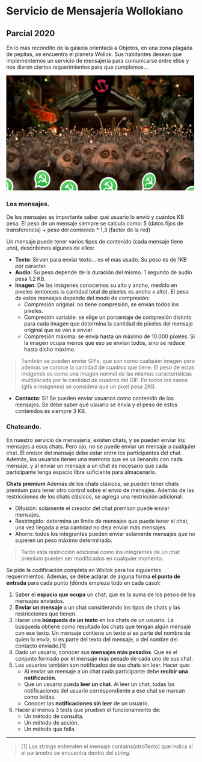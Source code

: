 # Servicio de Mensajería Wollokiano
## Parcial 2020

En lo más recóndito de la galaxia orientada a Objetos, en una zona plagada de pepitas, se encuentra el planeta Wollok. Sus habitantes desean que implementemos un servicio de mensajería para comunicarse entre ellos y nos dieron ciertos requerimientos para que cumplamos...

![](mensajeria.png)

### Los mensajes.
De los mensajes es importante saber qué usuario lo envió y cuántos KB pesa. El peso de un mensaje siempre se calcula como:
    5 (datos fijos de transferencia) + peso del contenido * 1,3 (factor de la red)

Un mensaje puede tener varios tipos de contenido (cada mensaje tiene uno), describimos algunos de ellos:
- **Texto**: Sirven para enviar texto... es el más usado. Su peso es de 1KB por caracter.
- **Audio**: Su peso depende de la duración del mismo. 1 segundo de audio pesa 1.2 KB.
- **Imagen**: De las imágenes conocemos su alto y ancho, medido en pixeles (entonces la cantidad total de píxeles es ancho x alto). El peso de estos mensajes depende del modo de compresión:
    - Compresión original: no tiene compresión, se envían todos los pixeles.
    - Compresión variable: se elige un porcentaje de compresión distinto para cada imagen que determina la cantidad de pixeles del mensaje original que se van a enviar.
    - Compresión máxima: se envía hasta un máximo de 10.000 píxeles. Si la imagen ocupa menos que eso se envían todos, sino se reduce hasta dicho máximo.
> También se pueden enviar GIFs, que son como cualquier imagen pero además se conoce la cantidad de cuadros que tiene. El peso de estas imágenes es como una imagen normal de las mismas características multiplicada por la cantidad de cuadros del GIF.
> En todos los casos (gifs e imágenes) se considera que un pixel pesa 2KB.

- **Contacto**: Sí! Se pueden enviar usuarios como contenido de los mensajes. Se debe saber qué usuario se envía y el peso de estos contenidos es siempre 3 KB.

### Chateando.
En nuestro servicio de mensajería, existen chats, y se pueden enviar los mensajes a esos chats. Pero ojo, no se puede enviar un mensaje a cualquier chat. El emisor del mensaje debe estar entre los participantes del chat. Además, los usuarios tienen una memoria que se va llenando con cada mensaje, y al enviar un mensaje a un chat es necesario que cada participante tenga espacio libre suficiente para almacenarlo.

**Chats premium**
Además de los chats clásicos, se pueden tener chats premium para tener otro control sobre el envío de mensajes. Además de las restricciones de los chats clásicos, se agrega una restricción adicional:
- Difusión: solamente el creador del chat premium puede enviar mensajes.
- Restringido: determina un límite de mensajes que puede tener el chat, una vez llegada a esa cantidad no deja enviar más mensajes.
- Ahorro: todos los integrantes pueden enviar solamente mensajes que no superen un peso máximo determinado.

> Tanto esta restricción adicional como los integrantes de un chat premium pueden ser modificados en cualquier momento.


Se pide la codificación completa en Wollok para los siguientes requerimientos. Además, se debe aclarar de alguna forma **el punto de entrada** para cada punto (dónde empieza todo en cada caso):
1. Saber el **espacio que ocupa** un chat, que es la suma de los pesos de los mensajes enviados.
2. **Enviar un mensaje** a un chat considerando los tipos de chats y las restricciones que tienen. 
3. Hacer una **búsqueda de un texto** en los chats de un usuario. La búsqueda obtiene como resultado los chats que tengan algún mensaje con ese texto. Un mensaje contiene un texto si es parte del nombre de quien lo envía, si es parte del texto del mensaje, o del nombre del contacto enviado.[1]
4. Dado un usuario, conocer sus **mensajes más pesados**. Que es el conjunto formado por el mensaje más pesado de cada uno de sus chat.
5. Los usuarios también son notificados de sus chats sin leer. Hacer que:
    - Al enviar un mensaje a un chat cada participante debe **recibir una notificación**.
    - Que un usuario pueda **leer un chat**. Al leer un chat, todas las notificaciones del usuario correspondiente a ese chat se marcan como leídas.
    - Conocer las **notificaciones sin leer** de un usuario.
6. Hacer al menos 3 tests que prueben el funcionamiento de:
    - Un método de consulta.
    - Un método de acción.
    - Un método que falla.

___
> [1] Los strings entienden el mensaje contains(otroTexto) que indica si el parámetro se encuentra dentro del string.